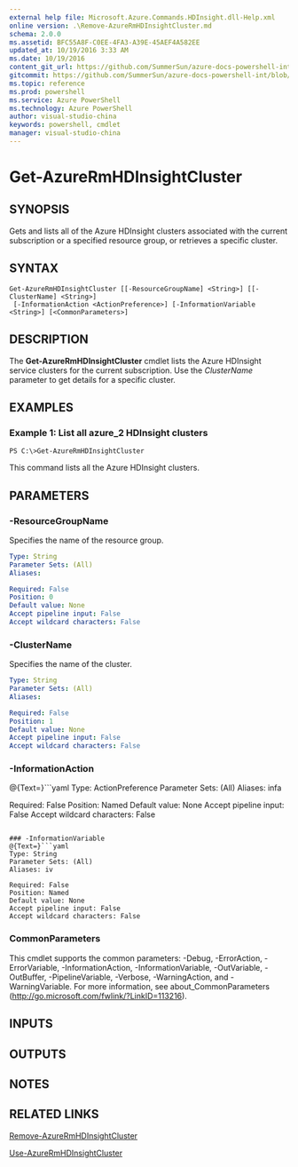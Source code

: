 ```yaml
---
external help file: Microsoft.Azure.Commands.HDInsight.dll-Help.xml
online version: .\Remove-AzureRmHDInsightCluster.md
schema: 2.0.0
ms.assetid: BFC55A8F-C0EE-4FA3-A39E-45AEF4A582EE
updated_at: 10/19/2016 3:33 AM
ms.date: 10/19/2016
content_git_url: https://github.com/SummerSun/azure-docs-powershell-int/blob/master/azureps-cmdlets-docs/ResourceManager/AzureRM.HDInsight/v2.1.0/Get-AzureRmHDInsightCluster.md
gitcommit: https://github.com/SummerSun/azure-docs-powershell-int/blob/c0d1e448da01261236e9ece01ca5c2a98effbf31/azureps-cmdlets-docs/ResourceManager/AzureRM.HDInsight/v2.1.0/Get-AzureRmHDInsightCluster.md
ms.topic: reference
ms.prod: powershell
ms.service: Azure PowerShell
ms.technology: Azure PowerShell
author: visual-studio-china
keywords: powershell, cmdlet
manager: visual-studio-china
---
```


# Get-AzureRmHDInsightCluster

## SYNOPSIS
Gets and lists all of the Azure HDInsight clusters associated with the current subscription or a specified resource group, or retrieves a specific cluster.

## SYNTAX

```
Get-AzureRmHDInsightCluster [[-ResourceGroupName] <String>] [[-ClusterName] <String>]
 [-InformationAction <ActionPreference>] [-InformationVariable <String>] [<CommonParameters>]
```

## DESCRIPTION
The **Get-AzureRmHDInsightCluster** cmdlet lists the Azure HDInsight service clusters for the current subscription.
Use the *ClusterName* parameter to get details for a specific cluster.

## EXAMPLES

### Example 1: List all azure_2 HDInsight clusters
```
PS C:\>Get-AzureRmHDInsightCluster
```

This command lists all the Azure HDInsight clusters.

## PARAMETERS

### -ResourceGroupName
Specifies the name of the resource group.

```yaml
Type: String
Parameter Sets: (All)
Aliases: 

Required: False
Position: 0
Default value: None
Accept pipeline input: False
Accept wildcard characters: False
```

### -ClusterName
Specifies the name of the cluster.

```yaml
Type: String
Parameter Sets: (All)
Aliases: 

Required: False
Position: 1
Default value: None
Accept pipeline input: False
Accept wildcard characters: False
```

### -InformationAction
@{Text=}```yaml
Type: ActionPreference
Parameter Sets: (All)
Aliases: infa

Required: False
Position: Named
Default value: None
Accept pipeline input: False
Accept wildcard characters: False
```

### -InformationVariable
@{Text=}```yaml
Type: String
Parameter Sets: (All)
Aliases: iv

Required: False
Position: Named
Default value: None
Accept pipeline input: False
Accept wildcard characters: False
```

### CommonParameters
This cmdlet supports the common parameters: -Debug, -ErrorAction, -ErrorVariable, -InformationAction, -InformationVariable, -OutVariable, -OutBuffer, -PipelineVariable, -Verbose, -WarningAction, and -WarningVariable. For more information, see about_CommonParameters (http://go.microsoft.com/fwlink/?LinkID=113216).

## INPUTS

## OUTPUTS

## NOTES

## RELATED LINKS

[Remove-AzureRmHDInsightCluster](.\Remove-AzureRmHDInsightCluster.md)

[Use-AzureRmHDInsightCluster](.\Use-AzureRmHDInsightCluster.md)


